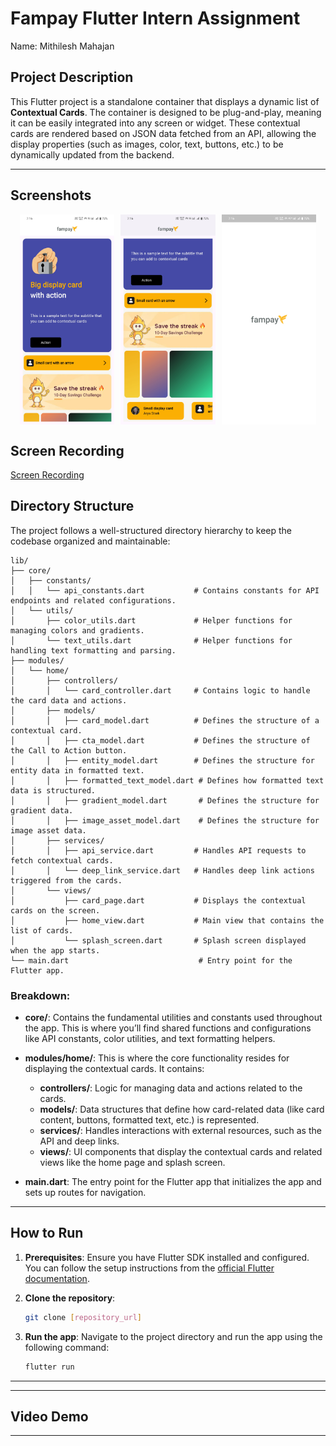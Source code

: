 
# Fampay Flutter Intern Assignment

Name: Mithilesh Mahajan

## Project Description

This Flutter project is a standalone container that displays a dynamic list of **Contextual Cards**. The container is designed to be plug-and-play, meaning it can be easily integrated into any screen or widget. These contextual cards are rendered based on JSON data fetched from an API, allowing the display properties (such as images, color, text, buttons, etc.) to be dynamically updated from the backend.

---

## Screenshots

<div style="display: flex; justify-content: center; gap: 10px;">
  <img src="assets/screenshots/Screenshot_20241215_191620.jpg" alt="Screenshot 1" style="width: 30%; height: auto;">
  <img src="assets/screenshots/Screenshot_20241215_191622.jpg" alt="Screenshot 2" style="width: 30%; height: auto;">
  <img src="assets/screenshots/Screenshot_20241215_191636.jpg" alt="Screenshot 3" style="width: 30%; height: auto;">
</div>

## Screen Recording

[Screen Recording](assets/screenshots/Screenrecording_20241215_191539.mp4)


## Directory Structure

The project follows a well-structured directory hierarchy to keep the codebase organized and maintainable:

```
lib/
├── core/
│   ├── constants/
│   │   └── api_constants.dart           # Contains constants for API endpoints and related configurations.
│   └── utils/
│       ├── color_utils.dart             # Helper functions for managing colors and gradients.
│       └── text_utils.dart              # Helper functions for handling text formatting and parsing.
├── modules/
│   └── home/
│       ├── controllers/
│       │   └── card_controller.dart     # Contains logic to handle the card data and actions.
│       ├── models/
│       │   ├── card_model.dart          # Defines the structure of a contextual card.
│       │   ├── cta_model.dart           # Defines the structure of the Call to Action button.
│       │   ├── entity_model.dart        # Defines the structure for entity data in formatted text.
│       │   ├── formatted_text_model.dart # Defines how formatted text data is structured.
│       │   ├── gradient_model.dart       # Defines the structure for gradient data.
│       │   ├── image_asset_model.dart    # Defines the structure for image asset data.
│       ├── services/
│       │   ├── api_service.dart         # Handles API requests to fetch contextual cards.
│       │   └── deep_link_service.dart   # Handles deep link actions triggered from the cards.
│       └── views/
│           ├── card_page.dart           # Displays the contextual cards on the screen.
│           ├── home_view.dart           # Main view that contains the list of cards.
│           └── splash_screen.dart       # Splash screen displayed when the app starts.
└── main.dart                             # Entry point for the Flutter app.
```

### Breakdown:

- **core/**: Contains the fundamental utilities and constants used throughout the app. This is where you’ll find shared functions and configurations like API constants, color utilities, and text formatting helpers.
  
- **modules/home/**: This is where the core functionality resides for displaying the contextual cards. It contains:
  - **controllers/**: Logic for managing data and actions related to the cards.
  - **models/**: Data structures that define how card-related data (like card content, buttons, formatted text, etc.) is represented.
  - **services/**: Handles interactions with external resources, such as the API and deep links.
  - **views/**: UI components that display the contextual cards and related views like the home page and splash screen.

- **main.dart**: The entry point for the Flutter app that initializes the app and sets up routes for navigation.

---

## How to Run

1. **Prerequisites**: Ensure you have Flutter SDK installed and configured. You can follow the setup instructions from the [official Flutter documentation](https://flutter.dev/docs/get-started/install).

2. **Clone the repository**:
   ```bash
   git clone [repository_url]
   ```

3. **Run the app**:
   Navigate to the project directory and run the app using the following command:
   ```bash
   flutter run
   ```

---





---

## Video Demo


---
